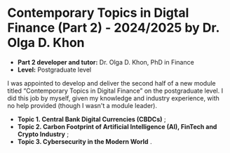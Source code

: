 # Contemporary Topics in Digtal Finance (Part 2) - 2024/2025 by Dr. Olga D. Khon

* **Part 2 developer and tutor:** Dr. Olga D. Khon, PhD in Finance
* **Level:** Postgraduate level

I was appointed to develop and deliver the second  half of a new module titled “Contemporary Topics in Digital Finance” on the postgraduate level. I did this job by myself, given my knowledge and industry experience, with no help provided (though I wasn't  a module leader).

* **Topic 1. Central Bank Digital Currencies (CBDCs)** ;
* **Topic 2. Carbon Footprint of Artificial Intelligence (AI), FinTech and Crypto Industry** ; 
* **Topic 3. Cybersecurity in the Modern World** .
